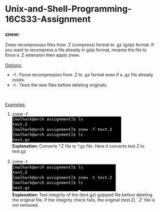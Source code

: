 # Unix-and-Shell-Programming-16CS33-Assignment

<h3>znew:</h3>
Znew recompresses files from .Z (compress) format to .gz (gzip) format. If you want to recompress a file already in gzip format, rename the file to force a .Z extension then apply znew. 
<br><br>
<u>Options:</u>
<ul>
<li>-f  :  Force recompression from .Z to .gz format even if a .gz file already exists.</li>
<li>-t  :  Tests the new files before deleting originals. </li>
</ul>
<br><br>
<u>Examples:</u>
<ol>
<li>
znew -f
<br>
<img src="https://raw.githubusercontent.com/malhark13/Unix-and-Shell-Programming-16CS33-Assignment/master/znew-f.png"/><br>
<b>Explanation: </b>Converts *.Z file to *.gz file. Here it converts test.Z to test.gz
</li>
  <br>
<li>
znew -t
<br>
<img src="https://raw.githubusercontent.com/malhark13/Unix-and-Shell-Programming-16CS33-Assignment/master/znew-t.png"/><br>
<b>Explanation: </b>Test integrity of the (test.gz) gzipped file	before deleting	the original file.  If the integrity check fails, the original (test.Z) `.Z' file is not removed.
</li>
</ol>
